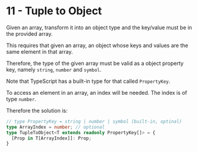 # 11 - Tuple to Object

Given an array, transform it into an object type and the key/value must be in the provided array.

This requires that given an array, an object whose keys and values are the same element in that array.

Therefore, the type of the given array must be valid as a object property key, namely `string`, `number` and `symbol`.

Note that TypeScript has a built-in type for that called `PropertyKey`.

To access an element in an array, an index will be needed. The index is of type `number`.

Therefore the solution is:

```typescript
// type PropertyKey = string | number | symbol (built-in, optinal)
type ArrayIndex = number; // optional
type TupleToObject<T extends readonly PropertyKey[]> = {
  [Prop in T[ArrayIndex]]: Prop;
}
```
